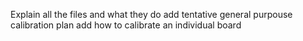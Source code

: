 Explain all the files and what they do
add tentative general purpouse calibration plan
add how to calibrate an individual board
